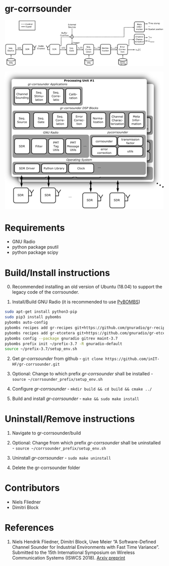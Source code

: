 
# gr-corrsounder

![gr-corrsounder signal flow](gr-corrsounder-signalflow.png)

![gr-corrsounder architecture](gr-corrsounder-architecture.png)

# Requirements

 * GNU Radio
 * python package psutil
 * python package scipy

# Build/Install instructions

0. Recommended installing an old version of Ubuntu (18.04) to support the legacy code of the corrsounder.

1. Install/Build GNU Radio (it is recommended to use [PyBOMBS](https://github.com/gnuradio/pybombs))

```sh
sudo apt-get install python3-pip
sudo pip3 install pybombs
pybombs auto-config
pybombs recipes add gr-recipes git+https://github.com/gnuradio/gr-recipes.git
pybombs recipes add gr-etcetera git+https://github.com/gnuradio/gr-etcetera.git
pybombs config --package gnuradio gitrev maint-3.7
pybombs prefix init ~/prefix-3.7 -R gnuradio-default
source ~/prefix-3.7/setup_env.sh
```

2. Get *gr-corrsounder* from github - `git clone https://github.com/inIT-HF/gr-corrsounder.git`

3. Optional: Change to which prefix *gr-corrsounder* shall be installed - `source ~/corrsounder_prefix/setup_env.sh`

4. Configure *gr-corrsounder* - `mkdir build && cd build && cmake ../`

5. Build and install *gr-corrsounder* - `make && sudo make install` 

# Uninstall/Remove instructions

1. Navigate to gr-corrsounder/build

2. Optional: Change from which prefix *gr-corrsounder* shall be uninstalled - `source ~/corrsounder_prefix/setup_env.sh`

3. Uninstall *gr-corrsounder* - `sudo make uninstall`

4. Delete the gr-corrsounder folder

# Contributors

 * Niels Fliedner
 * Dimitri Block

# References
1. Niels Hendrik Fliedner, Dimitri Block, Uwe Meier “A Software-Defined Channel Sounder for Industrial Environments with Fast Time Variance”. Submitted to the 15th International Symposium on Wireless Communication Systems (ISWCS 2018). [Arxiv preprint](https://arxiv.org/abs/1805.01236)
